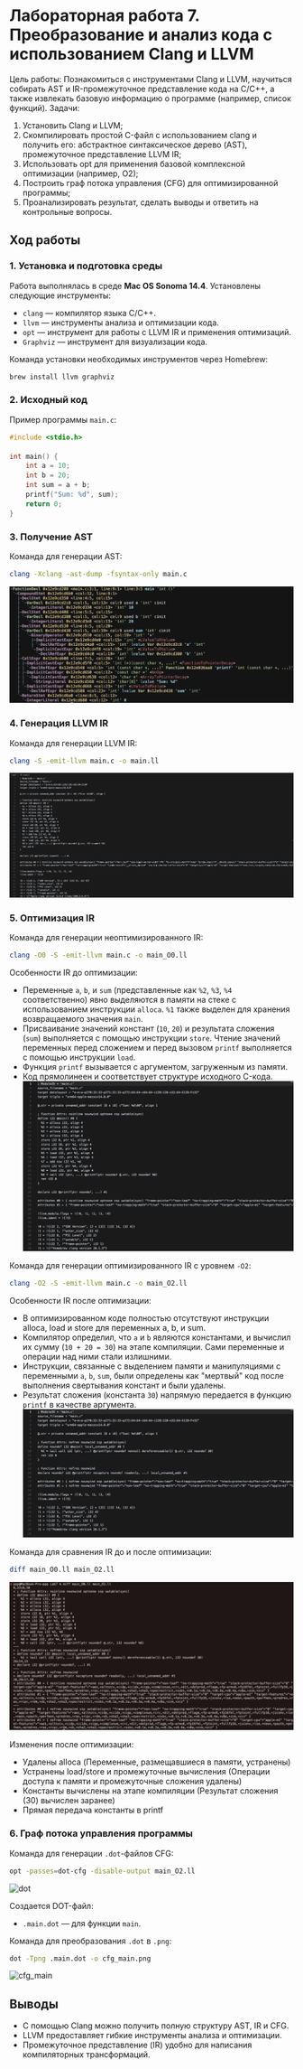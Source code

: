 # Лабораторная работа 7. Преобразование и анализ кода с использованием Clang и LLVM
Цель работы: Познакомиться с инструментами Clang и LLVM, научиться собирать AST и IR-промежуточное представление кода на C/C++, а также извлекать базовую информацию о программе (например, список функций).
Задачи:
1. Установить Clang и LLVM;
2. Скомпилировать простой C-файл с использованием clang и
получить его: абстрактное синтаксическое дерево (AST), промежуточное
представление LLVM IR;
3. Использовать opt для применения базовой комплексной
оптимизации (например, О2);
4. Построить граф потока управления (CFG) для оптимизированной
программы;
5. Проанализировать результат, сделать выводы и ответить на
контрольные вопросы.

## Ход работы

### 1. Установка и подготовка среды

Работа выполнялась в среде **Mac OS Sonoma 14.4**. Установлены следующие инструменты:

- `clang` — компилятор языка C/C++.
- `llvm` — инструменты анализа и оптимизации кода.
- `opt` — инструмент для работы с LLVM IR и применения оптимизаций.
- `Graphviz` — инструмент для визуализации кода.

Команда установки необходимых инструментов через Homebrew:
```bash
brew install llvm graphviz
```

### 2. Исходный код

Пример программы `main.c`:
```c
#include <stdio.h>

int main() {
    int a = 10;
    int b = 20;
    int sum = a + b;
    printf("Sum: %d", sum);
    return 0;
}
```



### 3. Получение AST

Команда для генерации AST:
```bash
clang -Xclang -ast-dump -fsyntax-only main.c
```
![AST](/ast.png)


### 4. Генерация LLVM IR

Команда для генерации LLVM IR:
```bash
clang -S -emit-llvm main.c -o main.ll
```
![LLVM IR](/ir.png)


### 5. Оптимизация IR

Команда для генерации неоптимизированного IR:
```bash
clang -O0 -S -emit-llvm main.c -o main_O0.ll
```

Особенности IR до оптимизации:
- Переменные `a`, `b`, и `sum` (представленные как `%2`, `%3`, `%4` соответственно) явно выделяются в памяти на стеке с использованием инструкции `alloca`. `%1` также выделен для хранения возвращаемого значения `main`.
- Присваивание значений констант (`10`, `20`) и результата сложения (`sum`) выполняется с помощью инструкции `store`. Чтение значений переменных перед сложением и перед вызовом `printf` выполняется с помощью инструкции `load`.
- Функция `printf` вызывается с аргументом, загруженным из памяти.
- Код прямолинеен и соответствует структуре исходного C-кода.
![opt_ir](/opt_ir.png)


Команда для генерации оптимизированного IR с уровнем `-O2`:
```bash
clang -O2 -S -emit-llvm main.c -o main_O2.ll
```

Особенности IR после оптимизации:
- В оптимизированном коде полностью отсутствуют инструкции alloca, load и store для переменных a, b, и sum.
- Компилятор определил, что `a` и `b` являются константами, и вычислил их сумму (`10 + 20 = 30`) на этапе компиляции. Сами переменные и операции над ними стали излишними.
- Инструкции, связанные с выделением памяти и манипуляциями с переменными `a`, `b`, `sum`, были определены как "мертвый" код после выполнения свертывания констант и были удалены.
- Результат сложения (константа `30`) напрямую передается в функцию `printf` в качестве аргумента.
![opt_ir_2](opt_ir_2.png)


Команда для сравнения IR до и после оптимизации:
```bash
diff main_O0.ll main_O2.ll
```
![image](/comparison.png)


Изменения после оптимизации:
- Удалены alloca (Переменные, размещавшиеся в памяти, устранены)
- Устранены load/store и промежуточные вычисления (Операции доступа к памяти и промежуточные сложения удалены)
- Константы вычислены на этапе компиляции (Результат сложения (30) вычислен заранее)
- Прямая передача константы в printf


### 6. Граф потока управления программы

Команда для генерации `.dot`-файлов CFG:
```bash
opt -passes=dot-cfg -disable-output main_O2.ll
```
![dot](/cr_dot.png)

Создается DOT-файл:
- `.main.dot` — для функции `main`.

Команда для преобразования `.dot` в `.png`:
```bash
dot -Tpng .main.dot -o cfg_main.png
```

![cfg_main](/cfg.png)



## Выводы

- С помощью Clang можно получить полную структуру AST, IR и CFG.
- LLVM предоставляет гибкие инструменты анализа и оптимизации.
- Промежуточное представление (IR) удобно для написания компиляторных трансформаций.
